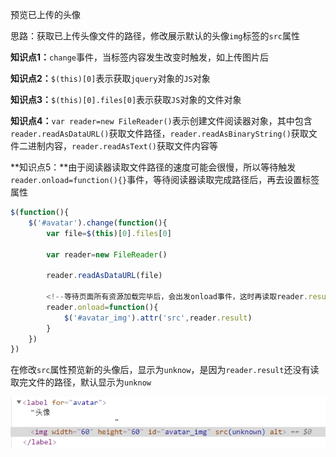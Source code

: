 预览已上传的头像

思路：获取已上传头像文件的路径，修改展示默认的头像`img`标签的`src`属性

**知识点1：**`change`事件，当标签内容发生改变时触发，如上传图片后

**知识点2：**`$(this)[0]`表示获取`jquery`对象的`JS`对象

**知识点3：**`$(this)[0].files[0]`表示获取`JS`对象的文件对象

**知识点4：**`var reader=new FileReader()`表示创建文件阅读器对象，其中包含`reader.readAsDataURL()`获取文件路径，`reader.readAsBinaryString()`获取文件二进制内容，`reader.readAsText()`获取文件内容等

**知识点5：**由于阅读器读取文件路径的速度可能会很慢，所以等待触发`reader.onload=function(){}`事件，等待阅读器读取完成路径后，再去设置标签属性

```javascript
$(function(){
    $('#avatar').change(function(){
        var file=$(this)[0].files[0]

        var reader=new FileReader()

        reader.readAsDataURL(file)
		
        <!--等待页面所有资源加载完毕后，会出发onload事件，这时再读取reader.result内容-->
        reader.onload=function(){
            $('#avatar_img').attr('src',reader.result)
        }
    })
})
```



在修改`src`属性预览新的头像后，显示为`unknow`，是因为`reader.result`还没有读取完文件的路径，默认显示为`unknow`

![1544166557184](.\image\1544166557184.png)